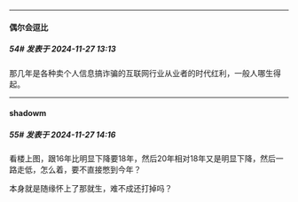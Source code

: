 ﻿
*****

####  偶尔会逗比  
##### 54#       发表于 2024-11-27 13:13

那几年是各种卖个人信息搞诈骗的互联网行业从业者的时代红利，一般人哪生得起。


*****

####  shadowm  
##### 55#       发表于 2024-11-27 14:16

看楼上图，跟16年比明显下降要18年，然后20年相对18年又是明显下降，然后一路走低，怎么着，要不直接憋到今年？

本身就是随缘怀上了那就生，难不成还打掉吗？


